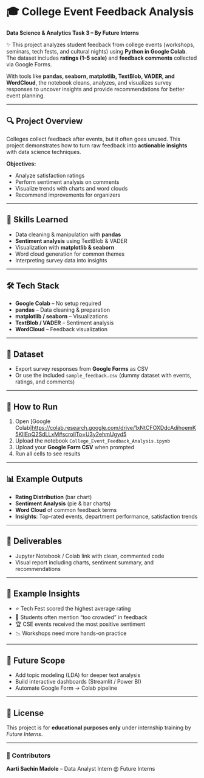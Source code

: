 # 🎓 College Event Feedback Analysis  
**Data Science & Analytics Task 3 – By Future Interns**

✨ This project analyzes student feedback from college events (workshops, seminars, tech fests, and cultural nights) using **Python in Google Colab**.  
The dataset includes **ratings (1–5 scale)** and **feedback comments** collected via Google Forms.  

With tools like **pandas, seaborn, matplotlib, TextBlob, VADER, and WordCloud**, the notebook cleans, analyzes, and visualizes survey responses to uncover insights and provide recommendations for better event planning.  

---

## 🔍 Project Overview
Colleges collect feedback after events, but it often goes unused. This project demonstrates how to turn raw feedback into **actionable insights** with data science techniques.  

**Objectives:**
- Analyze satisfaction ratings
- Perform sentiment analysis on comments
- Visualize trends with charts and word clouds
- Recommend improvements for organizers

---

## 🧠 Skills Learned
- Data cleaning & manipulation with **pandas**  
- **Sentiment analysis** using TextBlob & VADER  
- Visualization with **matplotlib & seaborn**  
- Word cloud generation for common themes  
- Interpreting survey data into insights  

---

## 🛠 Tech Stack
- **Google Colab** – No setup required  
- **pandas** – Data cleaning & preparation  
- **matplotlib / seaborn** – Visualizations  
- **TextBlob / VADER** – Sentiment analysis  
- **WordCloud** – Feedback visualization  

---

## 📂 Dataset
- Export survey responses from **Google Forms** as CSV  
- Or use the included `sample_feedback.csv` (dummy dataset with events, ratings, and comments)  

---

## 🚀 How to Run
1. Open [Google Colab]https://colab.research.google.com/drive/1xNtCFOXDdcAdihoemK5KlIEpQ2SdLLxM#scrollTo=U3y2ehmUgyd5  
2. Upload the notebook `College_Event_Feedback_Analysis.ipynb`  
3. Upload your **Google Form CSV** when prompted  
4. Run all cells to see results  

---

## 📊 Example Outputs
- **Rating Distribution** (bar chart)  
- **Sentiment Analysis** (pie & bar charts)  
- **Word Cloud** of common feedback terms  
- **Insights**: Top-rated events, department performance, satisfaction trends  

---

## 📁 Deliverables
- Jupyter Notebook / Colab link with clean, commented code  
- Visual report including charts, sentiment summary, and recommendations  

---

## 📌 Example Insights
- ⭐ Tech Fest scored the highest average rating  
- 🚫 Students often mention “too crowded” in feedback  
- 🏆 CSE events received the most positive sentiment  
- 📉 Workshops need more hands-on practice  

---

## 🎯 Future Scope
- Add topic modeling (LDA) for deeper text analysis  
- Build interactive dashboards (Streamlit / Power BI)  
- Automate Google Form → Colab pipeline  

---

## 📜 License
This project is for **educational purposes only** under internship training by *Future Interns*.  

---

### 🙌 Contributors
**Aarti Sachin Madole** – Data Analyst Intern @ Future Interns
